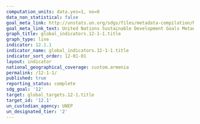 ```yaml
---
computation_units: data.yes=1, no=0
data_non_statistical: false
goal_meta_link: http://unstats.un.org/sdgs/files/metadata-compilation/Metadata-Goal-12.pdf
goal_meta_link_text: United Nations Sustainable Development Goals Metadata (pdf 782kB)
graph_title: global_indicators.12-1-1.title
graph_type: line
indicator: 12.1.1
indicator_name: global_indicators.12-1-1.title
indicator_sort_order: 12-01-01
layout: indicator
national_geographical_coverage: custom.armenia
permalink: /12-1-1/
published: true
reporting_status: complete
sdg_goal: '12'
target: global_targets.12-1.title
target_id: '12.1'
un_custodian_agency: UNEP
un_designated_tier: '2'
---
```

